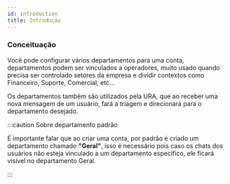 ```yaml
---
id: introduction
title: Introdução
---
```


### Conceituação

Você pode configurar vários departamentos para uma conta, departamentos podem ser vinculados a operadores, muito usado quando precisa ser controlado setores da empresa e dividir contextos como Financeiro, Suporte, Comercial, etc...

Os departamentos também são utilizados pela URA, que ao receber uma nova mensagem de um usuário, fará a triagem e direcionará para o departamento desejado.

:::caution Sobre departamento padrão

É importante falar que ao criar uma conta, por padrão é criado um departamento chamado **"Geral"**, isso é necessário pois caso os chats dos usuários não esteja vinculado a um departamento especifico, ele ficará visível no departamento Geral.

:::

